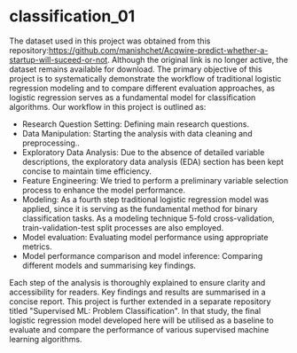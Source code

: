 # classification_01
The dataset used in this project was obtained from this repository:https://github.com/manishchet/Acqwire-predict-whether-a-startup-will-suceed-or-not. Although the original link is no longer active, the dataset remains available for download. The primary objective of this project is to systematically demonstrate the workflow of traditional logistic regression modeling and to compare different evaluation approaches, as logistic regression serves as a fundamental model for classification algorithms. Our workflow in this project is outlined as:

* Research Question Setting: Defining main research questions.
* Data Manipulation: Starting the analysis with data cleaning and preprocessing..
* Exploratory Data Analysis: Due to the absence of detailed variable descriptions, the exploratory data analysis (EDA) section has been kept concise to maintain time efficiency.
* Feature Engineering: We tried to perform a preliminary variable selection process to enhance the model performance. 
* Modeling: As a fourth step traditional logistic regression model was applied, since it is serving as the fundamental method for binary classification tasks. As a modeling technique 5-fold cross-validation, train-validation-test split processes are also employed.
* Model evaluation:  Evaluating model performance using appropriate metrics.
* Model performance comparison and model inference: Comparing different models and summarising key findings.

Each step of the analysis is thoroughly explained to ensure clarity and accessibility for readers.
Key findings and results are summarised in a concise report.
This project is further extended in a separate repository titled "Supervised ML: Problem Classification".
In that study, the final logistic regression model developed here will be utilised as a baseline to evaluate and compare the performance of various supervised machine learning algorithms.




